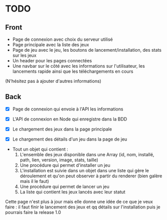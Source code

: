 # TODO

## Front

- Page de connexion avec choix du serveur utilisé
- Page principale avec la liste des jeux
- Page de jeu avec le jeu, les boutons de lancement/installation, des stats sur les jeux
- Un header pour les pages connectées
- Une navbar sur le côté avec les informations sur l'utilisateur, les lancements rapide ainsi que les téléchargements en cours

(N'hésitez pas à ajouter d'autres informations)

## Back

- [x] Page de connexion qui envoie à l'API les informations
- [x] L'API de connexion en Node qui enregistre dans la BDD
-  [x] Le chargement des jeux dans la page principale
- [x] Le chargement des détails d'un jeu dans la page de jeu


- Tout un objet qui contient : 
  1. L'ensemble des jeux disponible dans une Array (id, nom, installé, path, lien, version, image, stats, taille)
  2. Une procédure qui permet d'installer un jeu
  3. L'installation est suivie dans un objet dans une liste qui gère le déroulement et qu'on peut observer à partir du renderer (bien galère mais il le faut)
  3. Une procédure qui permet de lancer un jeu
  4. La liste qui contient les jeux lancés avec leur statut


Cette page n'est plus à jour mais elle donne une idée de ce que je veux faire :
il faut finir le lancement des jeux et qq détails sur l'installation puis je pourrais faire la release 1.0
